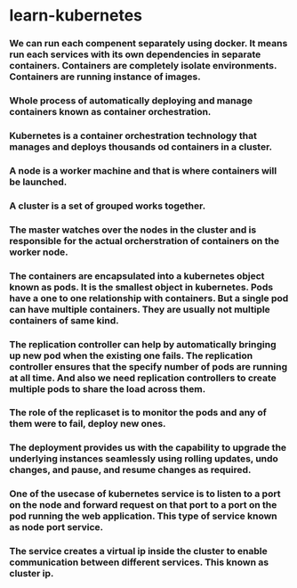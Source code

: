# learn-kubernetes
### We can run each compenent separately using docker. It means run each services with its own dependencies in separate containers. Containers are completely isolate environments. Containers are running instance of images.
### Whole process of automatically deploying and manage containers known as container orchestration.
### Kubernetes is a container orchestration technology that manages and deploys thousands od containers in a cluster.
### A node is a worker machine and that is where containers will be launched. 
### A cluster is a set of grouped works together.
### The master watches over the nodes in the cluster and is responsible for the actual orcherstration of containers on the worker node. 
### The containers are encapsulated into a kubernetes object known as pods. It is the smallest object in kubernetes. Pods have a one to one relationship with containers. But a single pod can have multiple containers. They are usually not multiple containers of same kind.
### The replication controller can help by automatically bringing up new pod when the existing one fails. The replication controller ensures that the specify number of pods are running at all time. And also we need replication controllers to create multiple pods to share the load across them.
### The role of the replicaset is to monitor the pods and any of them were to fail, deploy new ones.
### The deployment provides us with the capability to upgrade the underlying instances seamlessly using rolling updates, undo changes, and pause, and resume changes as required.
### One of the usecase  of kubernetes service is to listen to a port on the node and forward request on that port to a port on the pod running the web application. This type of service known as node port service.
### The service creates a virtual ip inside the cluster to enable communication between different services. This known as cluster ip. 
